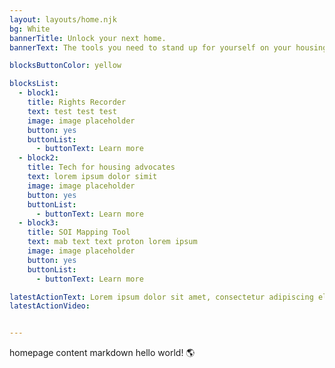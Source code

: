 ```yaml
---
layout: layouts/home.njk
bg: White
bannerTitle: Unlock your next home.
bannerText: The tools you need to stand up for yourself on your housing search - created with an led by tenants who've been there.

blocksButtonColor: yellow

blocksList:
  - block1:
    title: Rights Recorder
    text: test test test
    image: image placeholder
    button: yes
    buttonList:
      - buttonText: Learn more
  - block2:
    title: Tech for housing advocates
    text: lorem ipsum dolor simit
    image: image placeholder
    button: yes
    buttonList:
      - buttonText: Learn more
  - block3:
    title: SOI Mapping Tool
    text: mab text text proton lorem ipsum
    image: image placeholder
    button: yes
    buttonList:
      - buttonText: Learn more

latestActionText: Lorem ipsum dolor sit amet, consectetur adipiscing elit, sed do eiusmod tempor incididunt ut labore et dolore magna aliqua. Ut enim ad minim veniam, quis nostrud.
latestActionVideo:


---
```


homepage content markdown hello world! 🌎
